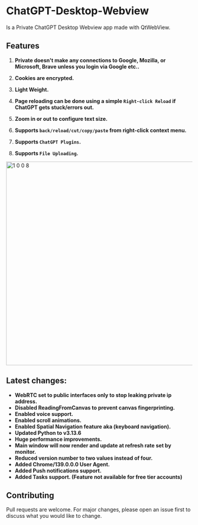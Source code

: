 # ChatGPT-Desktop-Webview
Is a Private ChatGPT Desktop Webview app made with QtWebView.
## Features


1. **Private doesn't make any connections to Google, Mozilla, or Microsoft, Brave unless you login via Google etc..**


2. **Cookies are encrypted.**


3. **Light Weight.**


4. **Page reloading can be done using a simple `Right-click Reload` if ChatGPT gets stuck/errors out.**


5. **Zoom in or out to configure text size.**


6. **Supports `back/reload/cut/copy/paste` from right-click context menu.**


7. **Supports `ChatGPT Plugins`.**


8. **Supports `File Uploading`.**


<img width="602" height="550" alt="1 0 0 8" src="https://github.com/user-attachments/assets/02cf8557-8eb3-4481-a10c-2d48d5144a87" />


## Latest changes:
- **WebRTC set to public interfaces only to stop leaking private ip address.**
- **Disabled ReadingFromCanvas to prevent canvas fingerprinting.**
- **Enabled voice support.**
- **Enabled scroll animations.**
- **Enabled Spatial Navigation feature aka (keyboard navigation).**
- **Updated Python to v3.13.6**
- **Huge performance improvements.**
- **Main window will now render and update at refresh rate set by monitor.**
- **Reduced version number to two values instead of four.**
- **Added Chrome/139.0.0.0 User Agent.**
- **Added Push notifications support.**
- **Added Tasks support. (Feature not available for free tier accounts)**


## Contributing

Pull requests are welcome. For major changes, please open an issue first
to discuss what you would like to change.
